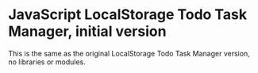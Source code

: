 # JavaScript LocalStorage Todo Task Manager, initial version

This is the same as the original LocalStorage Todo Task Manager version, no libraries or modules.